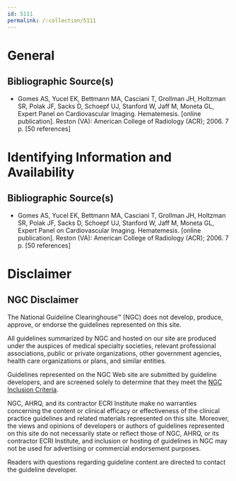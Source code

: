 ```yaml
---
id: 5111
permalink: /:collection/5111
---
```


# General

## Bibliographic Source(s)

- Gomes AS, Yucel EK, Bettmann MA, Casciani T, Grollman JH, Holtzman SR, Polak JF, Sacks D, Schoepf UJ, Stanford W, Jaff M, Moneta GL, Expert Panel on Cardiovascular Imaging. Hematemesis. [online publication]. Reston (VA): American College of Radiology (ACR); 2006. 7 p. [50 references]

# Identifying Information and Availability

## Bibliographic Source(s)

- Gomes AS, Yucel EK, Bettmann MA, Casciani T, Grollman JH, Holtzman SR, Polak JF, Sacks D, Schoepf UJ, Stanford W, Jaff M, Moneta GL, Expert Panel on Cardiovascular Imaging. Hematemesis. [online publication]. Reston (VA): American College of Radiology (ACR); 2006. 7 p. [50 references]

# Disclaimer

## NGC Disclaimer

The National Guideline Clearinghouse™ (NGC) does not develop, produce, approve, or endorse the guidelines represented on this site.

All guidelines summarized by NGC and hosted on our site are produced under the auspices of medical specialty societies, relevant professional associations, public or private organizations, other government agencies, health care organizations or plans, and similar entities.

Guidelines represented on the NGC Web site are submitted by guideline developers, and are screened solely to determine that they meet the [NGC Inclusion Criteria](/help-and-about/summaries/inclusion-criteria).

NGC, AHRQ, and its contractor ECRI Institute make no warranties concerning the content or clinical efficacy or effectiveness of the clinical practice guidelines and related materials represented on this site. Moreover, the views and opinions of developers or authors of guidelines represented on this site do not necessarily state or reflect those of NGC, AHRQ, or its contractor ECRI Institute, and inclusion or hosting of guidelines in NGC may not be used for advertising or commercial endorsement purposes.

Readers with questions regarding guideline content are directed to contact the guideline developer.

